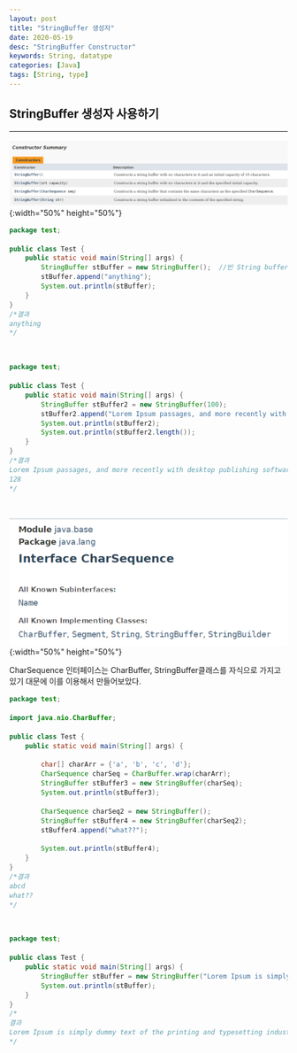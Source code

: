 ```yaml
---
layout: post
title: "StringBuffer 생성자"
date: 2020-05-19
desc: "StringBuffer Constructor"
keywords: String, datatype
categories: [Java]
tags: [String, type]
---
```


## StringBuffer 생성자 사용하기

___

![StringBufferConstructor](/static/assets/img/blog/java/02DataType/StringBufferConstructor.png){:width="50%" height="50%"}
<br>

~~~java
package test;

public class Test {
	public static void main(String[] args) {	
		StringBuffer stBuffer = new StringBuffer();  //빈 String buffer 기본 16개의 문자공간
		stBuffer.append("anything");
		System.out.println(stBuffer);
	}
}
/*결과
anything
*/
~~~
<br>

~~~java
package test;

public class Test {
	public static void main(String[] args) {	
		StringBuffer stBuffer2 = new StringBuffer(100);
		stBuffer2.append("Lorem Ipsum passages, and more recently with desktop publishing software like Aldus PageMaker including versions of Lorem Ipsum.");
		System.out.println(stBuffer2);
		System.out.println(stBuffer2.length());
	}
}
/*결과
Lorem Ipsum passages, and more recently with desktop publishing software like Aldus PageMaker including versions of Lorem Ipsum.
128
*/
~~~
<br>

![CharSequence](/static/assets/img/blog/java/02DataType/CharSequence.png){:width="50%" height="50%"}
<br>

CharSequence 인터페이스는 CharBuffer, StringBuffer클래스를 자식으로 가지고 있기 대문에 이를 이용해서 만들어보았다. 

~~~java
package test;

import java.nio.CharBuffer;

public class Test {
	public static void main(String[] args) {	
		
		char[] charArr = {'a', 'b', 'c', 'd'};
		CharSequence charSeq = CharBuffer.wrap(charArr);
		StringBuffer stBuffer3 = new StringBuffer(charSeq);
		System.out.println(stBuffer3);
		
		CharSequence charSeq2 = new StringBuffer();	
		StringBuffer stBuffer4 = new StringBuffer(charSeq2);
		stBuffer4.append("what??");
		
		System.out.println(stBuffer4);
	}
}
/*결과
abcd
what??
*/
~~~
<br>

~~~java
package test;

public class Test {
	public static void main(String[] args) {		
		StringBuffer stBuffer = new StringBuffer("Lorem Ipsum is simply dummy text of the printing and typesetting industry.");
		System.out.println(stBuffer);
	}
}
/*
결과
Lorem Ipsum is simply dummy text of the printing and typesetting industry.
*/
~~~

